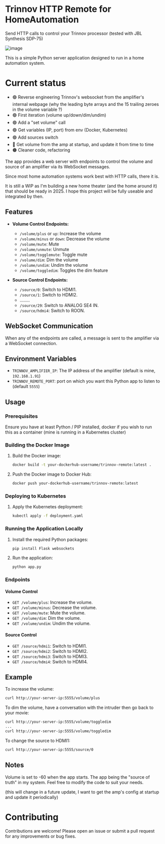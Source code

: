 # Trinnov HTTP Remote for HomeAutomation

Send HTTP calls to control your Trinnov processor (tested with JBL Synthesis SDP-75)

![image](https://github.com/Morveus/TrinnovRemote/assets/2972468/03382891-495b-46df-a59c-17ac58ab1d11)

This is a simple Python server application designed to run in a home automation system. 

# Current status
- 🟢 Reverse engineering Trinnov's websocket from the amplifier's internal webpage
(why the leading byte arrays and the 15 trailing zeroes in the volume variable ?)
- 🟢 First iteration (volume up/down/dim/undim)
- 🟢 Add a "set volume" call
- 🟢 Get variables (IP, port) from env (Docker, Kubernetes) 
- 🟢 Add sources switch
- 🔴 Get volume from the amp at startup, and update it from time to time
- 🟠 Cleaner code, refactoring

The app provides a web server with endpoints to control the volume and source of an amplifier via its WebSocket messages.

Since most home automation systems work best with HTTP calls, there it is.

It is still a WIP as I'm building a new home theater (and the home around it) that should be ready in 2025. I hope this project will be fully useable and integrated by then. 

## Features

- **Volume Control Endpoints:**
  - `/volume/plus` or `up`: Increase the volume
  - `/volume/minus` or `down`: Decrease the volume
  - `/volume/mute`: Mute
  - `/volume/unmute`: Unmute
  - `/volume/togglemute`: Toggle mute
  - `/volume/dim`: Dim the volume
  - `/volume/undim`: Undim the volume
  - `/volume/toggledim`: Toggles the dim feature

- **Source Control Endpoints:**
  - `/source/0`: Switch to HDMI1.
  - `/source/1`: Switch to HDMI2.
  - ........
  - `/source/29`: Switch to ANALOG SE4 IN.
  - `/source/hdmi4`: Switch to ROON.

## WebSocket Communication

When any of the endpoints are called, a message is sent to the amplifier via a WebSocket connection.

## Environment Variables

- `TRINNOV_AMPLIFIER_IP`: The IP address of the amplifier (default is mine, `192.168.1.91`)
- `TRINNOV_REMOTE_PORT`: port on which you want this Python app to listen to (default `5555`)

## Usage

### Prerequisites

Ensure you have at least Python / PIP installed, docker if you wish to run this as a container (mine is running in a Kubernetes cluster)

### Building the Docker Image

1. Build the Docker image:
    ```bash
    docker build -t your-dockerhub-username/trinnov-remote:latest .
    ```

2. Push the Docker image to Docker Hub:
    ```bash
    docker push your-dockerhub-username/trinnov-remote:latest
    ```

### Deploying to Kubernetes

1. Apply the Kubernetes deployment:
    ```bash
    kubectl apply -f deployment.yaml
    ```

### Running the Application Locally

1. Install the required Python packages:
    ```bash
    pip install Flask websockets
    ```

2. Run the application:
    ```bash
    python app.py
    ```

### Endpoints

#### Volume Control

- `GET /volume/plus`: Increase the volume.
- `GET /volume/minus`: Decrease the volume.
- `GET /volume/mute`: Mute the volume.
- `GET /volume/dim`: Dim the volume.
- `GET /volume/undim`: Undim the volume.

#### Source Control

- `GET /source/hdmi1`: Switch to HDMI1.
- `GET /source/hdmi2`: Switch to HDMI2.
- `GET /source/hdmi3`: Switch to HDMI3.
- `GET /source/hdmi4`: Switch to HDMI4.

## Example

To increase the volume:
```bash
curl http://your-server-ip:5555/volume/plus
```

To dim the volume, have a conversation with the intruder then go back to your movie:
```bash
curl http://your-server-ip:5555/volume/toggledim
...
curl http://your-server-ip:5555/volume/toggledim
```

To change the source to HDMI1:
```bash
curl http://your-server-ip:5555/source/0
```


## Notes

Volume is set to -60 when the app starts. The app being the "source of truth" in my system. Feel free to modify the code to suit your needs.

(this will change in a future update, I want to get the amp's config at startup and update it periodically)


# Contributing

Contributions are welcome! Please open an issue or submit a pull request for any improvements or bug fixes.
